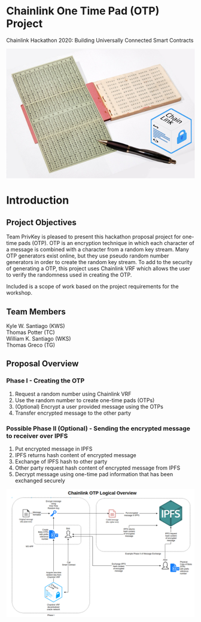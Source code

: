 # Chainlink One Time Pad (OTP) Project

Chainlink Hackathon 2020: Building Universally Connected Smart Contracts

<p align="center">
  <img src="./images/OTP_center.png" />
</p>

# Introduction

## Project Objectives

Team PrivKey is pleased to present this hackathon proposal project for one-time pads (OTP). OTP is an encryption technique in which each character of a message is combined with a character from a random key stream. Many OTP generators exist online, but they use pseudo random number generators in order to create the random key stream. To add to the security of generating a OTP, this project uses Chainlink VRF which allows the user to verify the randomness used in creating the OTP.

Included is a scope of work based on the project requirements for the workshop.

## Team Members

Kyle W. Santiago (KWS)\
Thomas Potter (TC)\
William K. Santiago (WKS)\
Thomas Greco (TG)

## Proposal Overview

### Phase I - Creating the OTP

1. Request a random number using Chainlink VRF
2. Use the random number to create one-time pads (OTPs)
3. (Optional) Encrypt a user provided message using the OTPs
4. Transfer encrypted message to the other party

### Possible Phase II (Optional) - Sending the encrypted message to receiver over IPFS

1. Put encrypted message in IPFS
2. IPFS returns hash content of encrypted message
3. Exchange of IPFS hash to other party
4. Other party request hash content of encrypted message from IPFS
5. Decrypt message using one-time pad information that has been exchanged securely

<p align="center">
  <img src="./images/chainlink_otp_logica_overview.png" />
</p>
